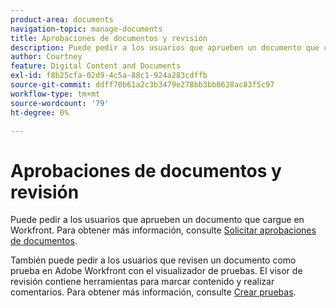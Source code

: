 ```yaml
---
product-area: documents
navigation-topic: manage-documents
title: Aprobaciones de documentos y revisión
description: Puede pedir a los usuarios que aprueben un documento que cargue en Workfront. Para obtener más información, consulte Solicitar aprobaciones de documentos.
author: Courtney
feature: Digital Content and Documents
exl-id: f8b25cfa-02d9-4c5a-88c1-924a283cdffb
source-git-commit: ddff70b61a2c3b3479e278bb3bb8628ac83f5c97
workflow-type: tm+mt
source-wordcount: '79'
ht-degree: 0%

---
```


# Aprobaciones de documentos y revisión

Puede pedir a los usuarios que aprueben un documento que cargue en Workfront. Para obtener más información, consulte [Solicitar aprobaciones de documentos](../../review-and-approve-work/manage-approvals/request-document-approvals.md).

También puede pedir a los usuarios que revisen un documento como prueba en Adobe Workfront con el visualizador de pruebas. El visor de revisión contiene herramientas para marcar contenido y realizar comentarios. Para obtener más información, consulte [Crear pruebas](../../review-and-approve-work/proofing/creating-proofs-within-workfront/create-proofs-in-wf.md).

